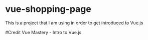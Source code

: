 # vue-shopping-page

This is a project that I am using in order to get introduced to Vue.js

#Credit
 Vue Mastery - Intro to Vue.js
